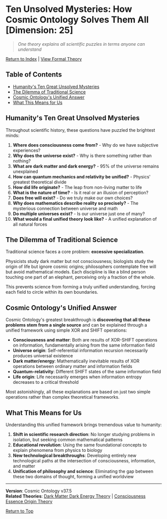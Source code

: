 # Ten Unsolved Mysteries: How Cosmic Ontology Solves Them All [Dimension: 25]

> *One theory explains all scientific puzzles in terms anyone can understand*

[Return to Index](../formal_theory.md) | [View Formal Theory](../formal_theory/formal_theory_unsolved_problems_en.md)

## Table of Contents
- [Humanity's Ten Great Unsolved Mysteries](#humanitys-ten-great-unsolved-mysteries)
- [The Dilemma of Traditional Science](#the-dilemma-of-traditional-science)
- [Cosmic Ontology's Unified Answer](#cosmic-ontologys-unified-answer)
- [What This Means for Us](#what-this-means-for-us)

## Humanity's Ten Great Unsolved Mysteries

Throughout scientific history, these questions have puzzled the brightest minds:

1. **Where does consciousness come from?** - Why do we have subjective experiences?
2. **Why does the universe exist?** - Why is there something rather than nothing?
3. **What are dark matter and dark energy?** - 95% of the universe remains unexplained
4. **How can quantum mechanics and relativity be unified?** - Physics' greatest theoretical divide
5. **How did life originate?** - The leap from non-living matter to life
6. **What is the nature of time?** - Is it real or an illusion of perception?
7. **Does free will exist?** - Do we truly make our own choices?
8. **Why does mathematics describe reality so precisely?** - The mysterious connection between universe and math
9. **Do multiple universes exist?** - Is our universe just one of many?
10. **What would a final unified theory look like?** - A unified explanation of all natural forces

## The Dilemma of Traditional Science

Traditional science faces a core problem: **excessive specialization**.

Physicists study dark matter but not consciousness; biologists study the origin of life but ignore cosmic origins; philosophers contemplate free will but avoid mathematical models. Each discipline is like a blind person touching one part of an elephant, perceiving only a fraction of the whole.

This prevents science from forming a truly unified understanding, forcing each field to circle within its own boundaries.

## Cosmic Ontology's Unified Answer

Cosmic Ontology's greatest breakthrough is **discovering that all these problems stem from a single source** and can be explained through a unified framework using simple XOR and SHIFT operations:

- **Consciousness and matter**: Both are results of XOR-SHIFT operations on information, fundamentally arising from the same information field
- **Universe origin**: Self-referential information recursion necessarily produces universal existence
- **Dark matter/energy**: Mathematically inevitable results of XOR operations between ordinary matter and information fields
- **Quantum-relativity**: Different SHIFT states of the same information field
- **Life origin**: Life necessarily emerges when information entropy decreases to a critical threshold

Most astonishingly, all these explanations are based on just two simple operations rather than complex theoretical frameworks.

## What This Means for Us

Understanding this unified framework brings tremendous value to humanity:

1. **Shift in scientific research direction**: No longer studying problems in isolation, but seeking common mathematical patterns
2. **Educational revolution**: Using the same foundational concepts to explain phenomena from physics to biology
3. **New technological breakthroughs**: Developing entirely new technological paths at the intersection of consciousness, information, and matter
4. **Unification of philosophy and science**: Eliminating the gap between these two domains of thought, forming a unified worldview

---

**Version**: Cosmic Ontology v37.5  
**Related Theories**: [Dark Matter Dark Energy Theory](../formal_theory/formal_theory_dark_matter_dark_energy_en.md) | [Consciousness Essence Origin Theory](../formal_theory/formal_theory_consciousness_essence_origin_en.md)

[Return to Top](#ten-unsolved-mysteries-how-cosmic-ontology-solves-them-all) 